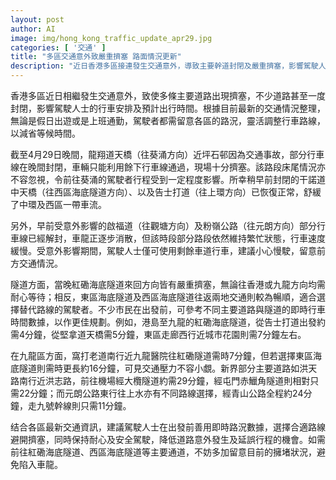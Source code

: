 ```yaml
---
layout: post
author: AI
image: img/hong_kong_traffic_update_apr29.jpg
categories: [ '交通' ]
title: "多區交通意外致嚴重擠塞 路面情況更新"
description: "近日香港多區接連發生交通意外，導致主要幹道封閉及嚴重擠塞，影響駕駛人士行車和出行時間。部分路段擠塞情況尚未完全舒緩，建議出發前留意即時道路資訊，靈活選擇駕駛路線及隧道，以節省等候時間並確保行車安全。"
---
```

香港多區近日相繼發生交通意外，致使多條主要道路出現擠塞，不少道路甚至一度封閉，影響駕駛人士的行車安排及預計出行時間。根據目前最新的交通情況整理，無論是假日出遊或是上班通勤，駕駛者都需留意各區的路況，靈活調整行車路線，以減省等候時間。

截至4月29日晚間，龍翔道天橋（往葵涌方向）近坪石邨因為交通事故，部分行車線在晚間封閉，車輛只能利用餘下行車線通過，現場十分擠塞。該路段床尾情況亦不容忽視，令前往葵涌的駕駛者行程受到一定程度影響。所幸稍早前封閉的干諾道中天橋（往西區海底隧道方向）、以及告士打道（往上環方向）已恢復正常，舒緩了中環及西區一帶車流。

另外，早前受意外影響的啟福道（往觀塘方向）及粉嶺公路（往元朗方向）部分行車線已經解封，車龍正逐步消散，但該時段部分路段依然維持繁忙狀態，行車速度緩慢。受意外影響期間，駕駛人士僅可使用剩餘車道行車，建議小心慢駛，留意前方交通情況。

隧道方面，當晚紅磡海底隧道來回方向皆有嚴重擠塞，無論往香港或九龍方向均需耐心等待；相反，東區海底隧道及西區海底隧道往返兩地交通則較為暢順，適合選擇替代路線的駕駛者。不少市民在出發前，可參考不同主要道路與隧道的即時行車時間數據，以作更佳規劃。例如，港島至九龍的紅磡海底隧道，從告士打道出發約需4分鐘，從堅拿道天橋需5分鐘，東區走廊西行近城市花園則需7分鐘左右。

在九龍區方面，窩打老道南行近九龍醫院往紅磡隧道需時7分鐘，但若選擇東區海底隧道則需時更長約16分鐘，可見交通壓力不容小覷。新界部分主要道路如洪天路南行近洪志路，前往機場經大欖隧道約需29分鐘，經屯門赤鱲角隧道則相對只需22分鐘；而元朗公路東行往上水亦有不同路線選擇，經青山公路全程約24分鐘，走九號幹線則只需11分鐘。

结合各區最新交通資訊，建議駕駛人士在出發前善用即時路況數據，選擇合適路線避開擠塞，同時保持耐心及安全駕駛，降低道路意外發生及延誤行程的機會。如需前往紅磡海底隧道、西區海底隧道等主要通道，不妨多加留意目前的擁堵狀況，避免陷入車龍。